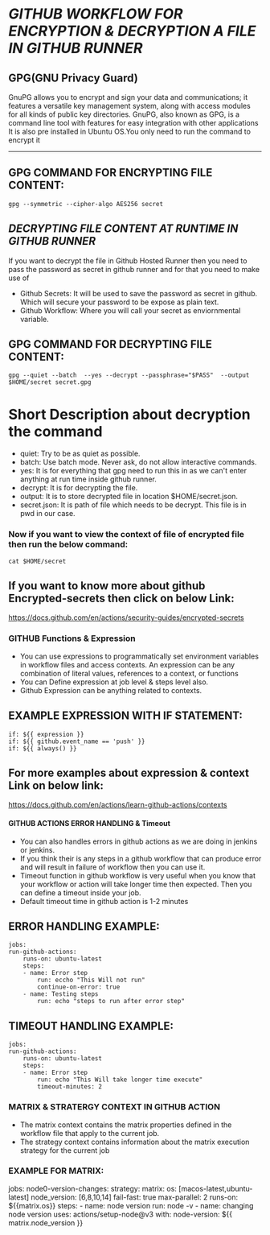 # ***GITHUB  WORKFLOW FOR ENCRYPTION & DECRYPTION A FILE IN GITHUB RUNNER***

## GPG(GNU Privacy Guard)

 GnuPG allows you to encrypt and sign your data and communications; it features a versatile key management system, along with access modules for all kinds of public key directories. GnuPG, also known as GPG, is a command line tool with features for easy integration with other applications
It is also pre installed in Ubuntu OS.You only need to run the command to encrypt it

***********************
## **GPG COMMAND FOR ENCRYPTING FILE CONTENT:**
    gpg --symmetric --cipher-algo AES256 secret 

## *DECRYPTING FILE CONTENT AT RUNTIME IN GITHUB RUNNER*

If you want to decrypt the file in Github Hosted Runner then you need to pass the password as secret in github runner and for that you  need to make use of
- Github Secrets: It will be used to save the password as secret in github. Which will secure your password to be expose as plain text.
- Github Workflow: Where you will call your secret as enviornmental variable.

##  **GPG COMMAND FOR DECRYPTING FILE CONTENT:**
    gpg --quiet --batch  --yes --decrypt --passphrase="$PASS"  --output $HOME/secret secret.gpg

# Short Description about decryption the command
 - quiet: Try to be as quiet as possible.
 - batch: Use batch mode. Never ask, do not allow interactive commands.
 - yes: It is  for everything that gpg need to run this in as we can't enter anything at run time inside github runner.
 - decrypt: It is for decrypting the file.
 - output: It is to store decrypted file in location $HOME/secret.json.
 - secret.json: It is path of file which needs to be decrypt. This file is in pwd in our case.

### **Now if you want to view the context of file of encrypted file then run the below command:**
    cat $HOME/secret

## If you want to know more about github Encrypted-secrets then click on below Link:
 https://docs.github.com/en/actions/security-guides/encrypted-secrets 

### GITHUB Functions & Expression ###
- You can use expressions to programmatically set environment variables in workflow files and access contexts. An expression can be any combination of literal values, references to a context, or functions
- You can Define expression at job level & steps level also.
- Github Expression can be anything  related to contexts.


## EXAMPLE EXPRESSION WITH IF STATEMENT: ##
    if: ${{ expression }}
    if: ${{ github.event_name == 'push' }}
    if: ${{ always() }}

## For more examples about expression & context Link on below link: ##
https://docs.github.com/en/actions/learn-github-actions/contexts


#### GITHUB ACTIONS ERROR HANDLING & Timeout ###
- You can also handles errors in github actions as we are doing in jenkins or jenkins.
- If you think their is any steps in a github workflow that can produce error and will result in failure of  workflow then you can use it.
- Timeout function in github workflow is very useful when you know that your workflow or action will take longer time then expected. Then you can define a timeout inside your job. 
- Default timeout time in github action is 1-2 minutes

## ERROR HANDLING EXAMPLE: ##
    jobs:
    run-github-actions:
        runs-on: ubuntu-latest
        steps:
        - name: Error step
            run: eccho "This Will not run"
            continue-on-error: true
        - name: Testing steps
            run: echo "steps to run after error step"

## TIMEOUT HANDLING EXAMPLE:  ##

    jobs:
    run-github-actions:
        runs-on: ubuntu-latest
        steps:
        - name: Error step
            run: echo "This Will take longer time execute"
            timeout-minutes: 2

### MATRIX & STRATERGY CONTEXT IN GITHUB ACTION ###
- The matrix context contains the matrix properties defined in the workflow file that apply to the current job.
- The strategy context contains information about the matrix execution strategy for the current job

### EXAMPLE FOR MATRIX: ##

  jobs:
    node0-version-changes:
      strategy:
        matrix:
         os: [macos-latest,ubuntu-latest]
         node_version: [6,8,10,14]
        fail-fast: true
        max-parallel: 2
      runs-on: ${{matrix.os}}
      steps: 
        - name: node version
          run: node -v
        - name: changing node version
          uses: actions/setup-node@v3
          with:
            node-version: ${{ matrix.node_version }}